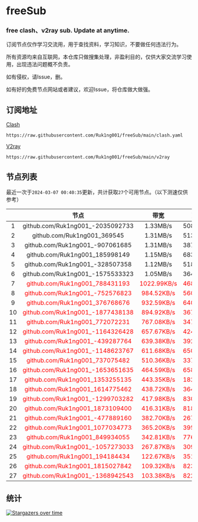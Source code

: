 # freeSub
### free clash、v2ray sub. Update at anytime.

订阅节点仅作学习交流用，用于查找资料，学习知识，不要做任何违法行为。

所有资源均来自互联网，本仓库只做搜集处理，非盈利目的，仅供大家交流学习使用，出现违法问题概不负责。

如有侵权，请Issue，删。

如有好的免费节点网站或者建议，欢迎Issue，将仓库做大做强。

## 订阅地址
[Clash](https://raw.githubusercontent.com/Ruk1ng001/freeSub/main/clash.yaml)
```
https://raw.githubusercontent.com/Ruk1ng001/freeSub/main/clash.yaml
```
[V2ray](https://raw.githubusercontent.com/Ruk1ng001/freeSub/main/v2ray)
```
https://raw.githubusercontent.com/Ruk1ng001/freeSub/main/v2ray
```

## 节点列表

最近一次于`2024-03-07 00:40:35`更新，共计获取`27`个可用节点。（以下测速仅供参考）

|  | 节点 | 带宽 | 延迟 |
|:-:|:--:|:--:|:--:|
 | 1 | github.com/Ruk1ng001_-2035092733 | 1.33MB/s | 508.00ms |
 | 2 | github.com/Ruk1ng001_369545 | 1.31MB/s | 513.00ms |
 | 3 | github.com/Ruk1ng001_-907061685 | 1.31MB/s | 387.00ms |
 | 4 | github.com/Ruk1ng001_185998149 | 1.15MB/s | 683.00ms |
 | 5 | github.com/Ruk1ng001_-328507358 | 1.12MB/s | 518.00ms |
 | 6 | github.com/Ruk1ng001_-1575533323 | 1.05MB/s | 364.00ms |
 | 7 | <font color=red>github.com/Ruk1ng001_788431193</font> | <font color=red>1022.99KB/s</font> | <font color=red>468.00ms</font> |
 | 8 | <font color=red>github.com/Ruk1ng001_-752576823</font> | <font color=red>984.52KB/s</font> | <font color=red>560.00ms</font> |
 | 9 | <font color=red>github.com/Ruk1ng001_376768676</font> | <font color=red>932.59KB/s</font> | <font color=red>640.00ms</font> |
 | 10 | <font color=red>github.com/Ruk1ng001_-1877438138</font> | <font color=red>894.92KB/s</font> | <font color=red>367.00ms</font> |
 | 11 | <font color=red>github.com/Ruk1ng001_772072231</font> | <font color=red>767.08KB/s</font> | <font color=red>347.00ms</font> |
 | 12 | <font color=red>github.com/Ruk1ng001_-1164326428</font> | <font color=red>657.67KB/s</font> | <font color=red>424.00ms</font> |
 | 13 | <font color=red>github.com/Ruk1ng001_-439287764</font> | <font color=red>639.38KB/s</font> | <font color=red>392.00ms</font> |
 | 14 | <font color=red>github.com/Ruk1ng001_-1148623767</font> | <font color=red>611.68KB/s</font> | <font color=red>650.00ms</font> |
 | 15 | <font color=red>github.com/Ruk1ng001_737075482</font> | <font color=red>510.36KB/s</font> | <font color=red>337.00ms</font> |
 | 16 | <font color=red>github.com/Ruk1ng001_-1653651635</font> | <font color=red>464.59KB/s</font> | <font color=red>658.00ms</font> |
 | 17 | <font color=red>github.com/Ruk1ng001_1353255135</font> | <font color=red>443.35KB/s</font> | <font color=red>182.00ms</font> |
 | 18 | <font color=red>github.com/Ruk1ng001_1614775462</font> | <font color=red>438.72KB/s</font> | <font color=red>364.00ms</font> |
 | 19 | <font color=red>github.com/Ruk1ng001_-1299703282</font> | <font color=red>417.98KB/s</font> | <font color=red>830.00ms</font> |
 | 20 | <font color=red>github.com/Ruk1ng001_1873109400</font> | <font color=red>416.31KB/s</font> | <font color=red>818.00ms</font> |
 | 21 | <font color=red>github.com/Ruk1ng001_-477889160</font> | <font color=red>382.70KB/s</font> | <font color=red>267.00ms</font> |
 | 22 | <font color=red>github.com/Ruk1ng001_1077034773</font> | <font color=red>365.20KB/s</font> | <font color=red>395.00ms</font> |
 | 23 | <font color=red>github.com/Ruk1ng001_849934055</font> | <font color=red>342.81KB/s</font> | <font color=red>776.00ms</font> |
 | 24 | <font color=red>github.com/Ruk1ng001_-1057273033</font> | <font color=red>267.87KB/s</font> | <font color=red>309.00ms</font> |
 | 25 | <font color=red>github.com/Ruk1ng001_194184434</font> | <font color=red>122.67KB/s</font> | <font color=red>351.00ms</font> |
 | 26 | <font color=red>github.com/Ruk1ng001_1815027842</font> | <font color=red>109.32KB/s</font> | <font color=red>823.00ms</font> |
 | 27 | <font color=red>github.com/Ruk1ng001_-1368942543</font> | <font color=red>103.38KB/s</font> | <font color=red>822.00ms</font> |


## 统计

[![Stargazers over time](https://starchart.cc/Ruk1ng001/freeSub.svg)](https://starchart.cc/Ruk1ng001/freeSub)